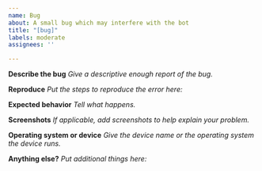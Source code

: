 ```yaml
---
name: Bug
about: A small bug which may interfere with the bot
title: "[bug]"
labels: moderate
assignees: ''

---
```


**Describe the bug**
*Give a descriptive enough report of the bug.*

**Reproduce**
*Put the steps to reproduce the error here:*

**Expected behavior**
*Tell what happens.* 

**Screenshots**
*If applicable, add screenshots to help explain your problem.*

**Operating system or device**
*Give the device name or the operating system the device runs.*

**Anything else?**
*Put additional things here:*
